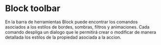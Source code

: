 # Block toolbar

En la barra de herramientas Block puede encontrar los comandos asociados a los estilos de bordes, sombras, filtros y animaciones. Cada comando despliga un dialogo que le permitirá crear o modificar de manera detallada los estilos de la propiedad asociada a la accion.
